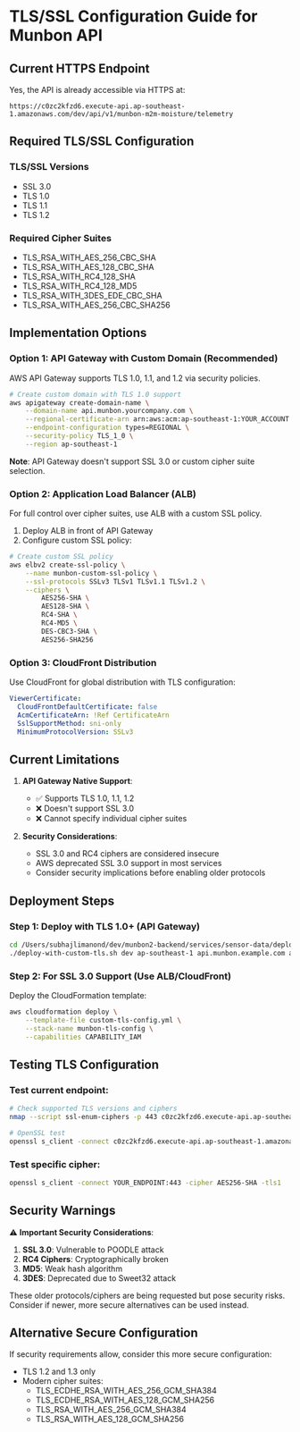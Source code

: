 # TLS/SSL Configuration Guide for Munbon API

## Current HTTPS Endpoint
Yes, the API is already accessible via HTTPS at:
```
https://c0zc2kfzd6.execute-api.ap-southeast-1.amazonaws.com/dev/api/v1/munbon-m2m-moisture/telemetry
```

## Required TLS/SSL Configuration

### TLS/SSL Versions
- SSL 3.0
- TLS 1.0
- TLS 1.1
- TLS 1.2

### Required Cipher Suites
- TLS_RSA_WITH_AES_256_CBC_SHA
- TLS_RSA_WITH_AES_128_CBC_SHA
- TLS_RSA_WITH_RC4_128_SHA
- TLS_RSA_WITH_RC4_128_MD5
- TLS_RSA_WITH_3DES_EDE_CBC_SHA
- TLS_RSA_WITH_AES_256_CBC_SHA256

## Implementation Options

### Option 1: API Gateway with Custom Domain (Recommended)
AWS API Gateway supports TLS 1.0, 1.1, and 1.2 via security policies.

```bash
# Create custom domain with TLS 1.0 support
aws apigateway create-domain-name \
    --domain-name api.munbon.yourcompany.com \
    --regional-certificate-arn arn:aws:acm:ap-southeast-1:YOUR_ACCOUNT:certificate/YOUR_CERT_ID \
    --endpoint-configuration types=REGIONAL \
    --security-policy TLS_1_0 \
    --region ap-southeast-1
```

**Note**: API Gateway doesn't support SSL 3.0 or custom cipher suite selection.

### Option 2: Application Load Balancer (ALB)
For full control over cipher suites, use ALB with a custom SSL policy.

1. Deploy ALB in front of API Gateway
2. Configure custom SSL policy:

```bash
# Create custom SSL policy
aws elbv2 create-ssl-policy \
    --name munbon-custom-ssl-policy \
    --ssl-protocols SSLv3 TLSv1 TLSv1.1 TLSv1.2 \
    --ciphers \
        AES256-SHA \
        AES128-SHA \
        RC4-SHA \
        RC4-MD5 \
        DES-CBC3-SHA \
        AES256-SHA256
```

### Option 3: CloudFront Distribution
Use CloudFront for global distribution with TLS configuration:

```yaml
ViewerCertificate:
  CloudFrontDefaultCertificate: false
  AcmCertificateArn: !Ref CertificateArn
  SslSupportMethod: sni-only
  MinimumProtocolVersion: SSLv3
```

## Current Limitations

1. **API Gateway Native Support**:
   - ✅ Supports TLS 1.0, 1.1, 1.2
   - ❌ Doesn't support SSL 3.0
   - ❌ Cannot specify individual cipher suites

2. **Security Considerations**:
   - SSL 3.0 and RC4 ciphers are considered insecure
   - AWS deprecated SSL 3.0 support in most services
   - Consider security implications before enabling older protocols

## Deployment Steps

### Step 1: Deploy with TLS 1.0+ (API Gateway)
```bash
cd /Users/subhajlimanond/dev/munbon2-backend/services/sensor-data/deployments/aws-lambda
./deploy-with-custom-tls.sh dev ap-southeast-1 api.munbon.example.com arn:aws:acm:...
```

### Step 2: For SSL 3.0 Support (Use ALB/CloudFront)
Deploy the CloudFormation template:
```bash
aws cloudformation deploy \
    --template-file custom-tls-config.yml \
    --stack-name munbon-tls-config \
    --capabilities CAPABILITY_IAM
```

## Testing TLS Configuration

### Test current endpoint:
```bash
# Check supported TLS versions and ciphers
nmap --script ssl-enum-ciphers -p 443 c0zc2kfzd6.execute-api.ap-southeast-1.amazonaws.com

# OpenSSL test
openssl s_client -connect c0zc2kfzd6.execute-api.ap-southeast-1.amazonaws.com:443 -tls1
```

### Test specific cipher:
```bash
openssl s_client -connect YOUR_ENDPOINT:443 -cipher AES256-SHA -tls1
```

## Security Warnings

⚠️ **Important Security Considerations**:
1. **SSL 3.0**: Vulnerable to POODLE attack
2. **RC4 Ciphers**: Cryptographically broken
3. **MD5**: Weak hash algorithm
4. **3DES**: Deprecated due to Sweet32 attack

These older protocols/ciphers are being requested but pose security risks. Consider if newer, more secure alternatives can be used instead.

## Alternative Secure Configuration

If security requirements allow, consider this more secure configuration:
- TLS 1.2 and 1.3 only
- Modern cipher suites:
  - TLS_ECDHE_RSA_WITH_AES_256_GCM_SHA384
  - TLS_ECDHE_RSA_WITH_AES_128_GCM_SHA256
  - TLS_RSA_WITH_AES_256_GCM_SHA384
  - TLS_RSA_WITH_AES_128_GCM_SHA256